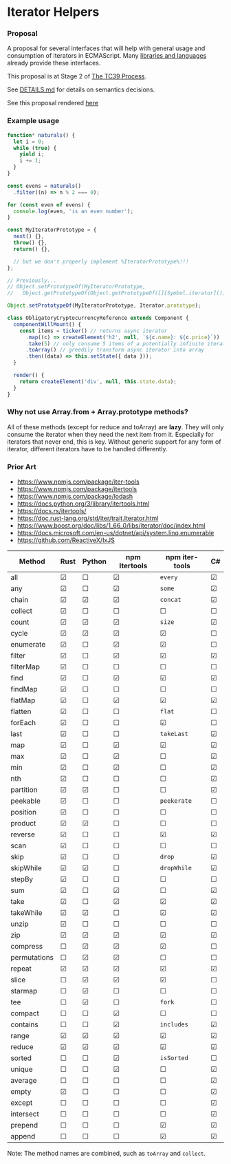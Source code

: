 # Iterator Helpers

### Proposal

A proposal for several interfaces that will help with general usage and
consumption of iterators in ECMAScript. Many
[libraries and languages](#prior-art) already provide these interfaces.

This proposal is at Stage 2 of [The TC39 Process](https://tc39.es/process-document/).

See [DETAILS.md](./DETAILS.md) for details on semantics decisions.

See this proposal rendered [here](https://tc39.es/proposal-iterator-helpers)

### Example usage

```js
function* naturals() {
  let i = 0;
  while (true) {
    yield i;
    i += 1;
  }
}

const evens = naturals()
  .filter((n) => n % 2 === 0);

for (const even of evens) {
  console.log(even, 'is an even number');
}
```

```js
const MyIteratorPrototype = {
  next() {},
  throw() {},
  return() {},

  // but we don't properly implement %IteratorPrototype%!!!
};

// Previously...
// Object.setPrototypeOf(MyIteratorPrototype,
//   Object.getPrototypeOf(Object.getPrototypeOf([][Symbol.iterator]())));

Object.setPrototypeOf(MyIteratorPrototype, Iterator.prototype);
```

```js
class ObligatoryCryptocurrencyReference extends Component {
  componentWillMount() {
    const items = ticker() // returns async iterator
      .map((c) => createElement('h2', null, `${c.name}: ${c.price}`))
      .take(5) // only consume 5 items of a potentially infinite iterator
      .toArray() // greedily transform async iterator into array
      .then((data) => this.setState({ data }));
  }

  render() {
    return createElement('div', null, this.state.data);
  }
}
```

### Why not use Array.from + Array.prototype methods?

All of these methods (except for reduce and toArray) are **lazy**. They will
only consume the iterator when they need the next item from it. Especially
for iterators that never end, this is key. Without generic support for
any form of iterator, different iterators have to be handled differently.

### Prior Art

- https://www.npmjs.com/package/iter-tools
- https://www.npmjs.com/package/itertools
- https://www.npmjs.com/package/lodash
- https://docs.python.org/3/library/itertools.html
- https://docs.rs/itertools/
- https://doc.rust-lang.org/std/iter/trait.Iterator.html
- https://www.boost.org/doc/libs/1_66_0/libs/iterator/doc/index.html
- https://docs.microsoft.com/en-us/dotnet/api/system.linq.enumerable
- https://github.com/ReactiveX/IxJS

| Method                      | Rust | Python | npm Itertools | npm iter-tools | C# |
| --------------------------- | ---- | ------ | --------------| -------------- | -- |
| all                         | ☑    | ☐      | ☑             | `every`        | ☑  |
| any                         | ☑    | ☐      | ☑             | `some`         | ☑  |
| chain                       | ☑    | ☑      | ☑             | `concat`       | ☑  |
| collect                     | ☑    | ☐      | ☐             | ☐              | ☐  |
| count                       | ☑    | ☑      | ☑             | `size`         | ☑  |
| cycle                       | ☑    | ☑      | ☑             | ☑              | ☐  |
| enumerate                   | ☑    | ☐      | ☑             | ☑              | ☐  |
| filter                      | ☑    | ☐      | ☑             | ☑              | ☑  |
| filterMap                   | ☑    | ☐      | ☐             | ☐              | ☐  |
| find                        | ☑    | ☐      | ☑             | ☑              | ☑  |
| findMap                     | ☑    | ☐      | ☐             | ☐              | ☐  |
| flatMap                     | ☑    | ☐      | ☑             | ☑              | ☑  |
| flatten                     | ☑    | ☐      | ☐             | `flat`         | ☐  |
| forEach                     | ☑    | ☐      | ☐             | ☑              | ☐  |
| last                        | ☑    | ☐      | ☐             | `takeLast`     | ☑  |
| map                         | ☑    | ☐      | ☑             | ☑              | ☑  |
| max                         | ☑    | ☐      | ☑             | ☐              | ☑  |
| min                         | ☑    | ☐      | ☑             | ☐              | ☑  |
| nth                         | ☑    | ☐      | ☐             | ☐              | ☑  |
| partition                   | ☑    | ☑      | ☐             | ☐              | ☑  |
| peekable                    | ☑    | ☐      | ☐             | `peekerate`    | ☐  |
| position                    | ☑    | ☐      | ☐             | ☐              | ☐  |
| product                     | ☑    | ☑      | ☐             | ☐              | ☐  |
| reverse                     | ☑    | ☐      | ☐             | ☑              | ☑  |
| scan                        | ☑    | ☐      | ☐             | ☐              | ☐  |
| skip                        | ☑    | ☐      | ☐             | `drop`         | ☑  |
| skipWhile                   | ☑    | ☑      | ☐             | `dropWhile`    | ☑  |
| stepBy                      | ☑    | ☐      | ☐             | ☐              | ☐  |
| sum                         | ☑    | ☐      | ☑             | ☐              | ☑  |
| take                        | ☑    | ☐      | ☑             | ☑              | ☑  |
| takeWhile                   | ☑    | ☑      | ☐             | ☑              | ☑  |
| unzip                       | ☑    | ☐      | ☐             | ☐              | ☐  |
| zip                         | ☑    | ☑      | ☑             | ☑              | ☑  |
| compress                    | ☐    | ☑      | ☑             | ☑              | ☐  |
| permutations                | ☐    | ☑      | ☑             | ☐              | ☐  |
| repeat                      | ☑    | ☑      | ☑             | ☑              | ☑  |
| slice                       | ☐    | ☑      | ☑             | ☑              | ☐  |
| starmap                     | ☐    | ☑      | ☐             | ☐              | ☐  |
| tee                         | ☐    | ☑      | ☐             | `fork`         | ☐  |
| compact                     | ☐    | ☐      | ☑             | ☐              | ☐  |
| contains                    | ☐    | ☐      | ☑             | `includes`     | ☑  |
| range                       | ☑    | ☑      | ☑             | ☑              | ☑  |
| reduce                      | ☑    | ☑      | ☑             | ☑              | ☑  |
| sorted                      | ☐    | ☐      | ☑             | `isSorted`     | ☐  |
| unique                      | ☐    | ☐      | ☑             | ☐              | ☑  |
| average                     | ☐    | ☐      | ☐             | ☐              | ☑  |
| empty                       | ☑    | ☐      | ☐             | ☐              | ☑  |
| except                      | ☐    | ☐      | ☐             | ☐              | ☑  |
| intersect                   | ☐    | ☐      | ☐             | ☐              | ☑  |
| prepend                     | ☐    | ☐      | ☐             | ☑              | ☑  |
| append                      | ☐    | ☐      | ☐             | ☑              | ☑  |

Note: The method names are combined, such as `toArray` and `collect`.
